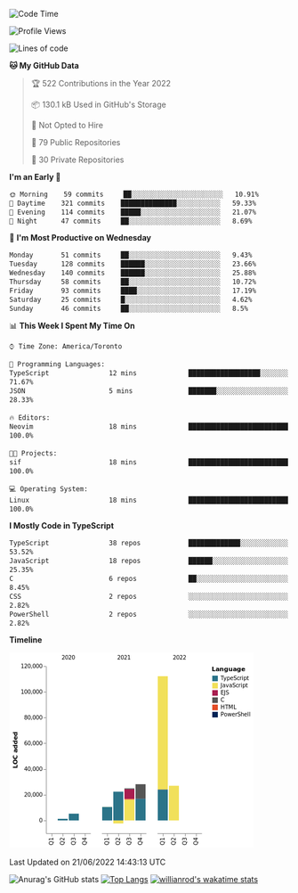 <!--START_SECTION:waka-->
![Code Time](http://img.shields.io/badge/Code%20Time-235%20hrs%2058%20mins-blue)

![Profile Views](http://img.shields.io/badge/Profile%20Views-7-blue)

![Lines of code](https://img.shields.io/badge/From%20Hello%20World%20I%27ve%20Written-229%20Thousand%20lines%20of%20code-blue)

**🐱 My GitHub Data** 

> 🏆 522 Contributions in the Year 2022
 > 
> 📦 130.1 kB Used in GitHub's Storage 
 > 
> 🚫 Not Opted to Hire
 > 
> 📜 79 Public Repositories 
 > 
> 🔑 30 Private Repositories  
 > 
**I'm an Early 🐤** 

```text
🌞 Morning    59 commits     ██░░░░░░░░░░░░░░░░░░░░░░░   10.91% 
🌆 Daytime    321 commits    ██████████████░░░░░░░░░░░   59.33% 
🌃 Evening    114 commits    █████░░░░░░░░░░░░░░░░░░░░   21.07% 
🌙 Night      47 commits     ██░░░░░░░░░░░░░░░░░░░░░░░   8.69%

```
📅 **I'm Most Productive on Wednesday** 

```text
Monday       51 commits     ██░░░░░░░░░░░░░░░░░░░░░░░   9.43% 
Tuesday      128 commits    ██████░░░░░░░░░░░░░░░░░░░   23.66% 
Wednesday    140 commits    ██████░░░░░░░░░░░░░░░░░░░   25.88% 
Thursday     58 commits     ██░░░░░░░░░░░░░░░░░░░░░░░   10.72% 
Friday       93 commits     ████░░░░░░░░░░░░░░░░░░░░░   17.19% 
Saturday     25 commits     █░░░░░░░░░░░░░░░░░░░░░░░░   4.62% 
Sunday       46 commits     ██░░░░░░░░░░░░░░░░░░░░░░░   8.5%

```


📊 **This Week I Spent My Time On** 

```text
⌚︎ Time Zone: America/Toronto

💬 Programming Languages: 
TypeScript               12 mins             ██████████████████░░░░░░░   71.67% 
JSON                     5 mins              ███████░░░░░░░░░░░░░░░░░░   28.33%

🔥 Editors: 
Neovim                   18 mins             █████████████████████████   100.0%

🐱‍💻 Projects: 
sif                      18 mins             █████████████████████████   100.0%

💻 Operating System: 
Linux                    18 mins             █████████████████████████   100.0%

```

**I Mostly Code in TypeScript** 

```text
TypeScript               38 repos            █████████████░░░░░░░░░░░░   53.52% 
JavaScript               18 repos            ██████░░░░░░░░░░░░░░░░░░░   25.35% 
C                        6 repos             ██░░░░░░░░░░░░░░░░░░░░░░░   8.45% 
CSS                      2 repos             ░░░░░░░░░░░░░░░░░░░░░░░░░   2.82% 
PowerShell               2 repos             ░░░░░░░░░░░░░░░░░░░░░░░░░   2.82%

```


**Timeline**

![Chart not found](https://raw.githubusercontent.com/wise-introvert/wise-introvert/master/charts/bar_graph.png) 


 Last Updated on 21/06/2022 14:43:13 UTC
<!--END_SECTION:waka-->

![Anurag's GitHub stats](https://github-readme-stats.vercel.app/api?username=wise-introvert&count_private=true&show_icons=true)
[![Top Langs](https://github-readme-stats.vercel.app/api/top-langs/?username=wise-introvert&langs_count=10)](https://github.com/anuraghazra/github-readme-stats)
[![willianrod's wakatime stats](https://github-readme-stats.vercel.app/api/wakatime?username=wiseintrovert)](https://github.com/anuraghazra/github-readme-stats)
